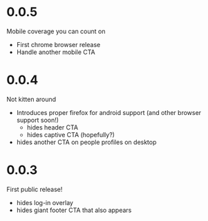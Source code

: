 # 0.0.5
Mobile coverage you can count on
- First chrome browser release
- Handle another mobile CTA

# 0.0.4
Not kitten around
- Introduces proper firefox for android support (and other browser support soon!)
  - hides header CTA
  - hides captive CTA (hopefully?)
- hides another CTA on people profiles on desktop

# 0.0.3
First public release!
- hides log-in overlay
- hides giant footer CTA that also appears
